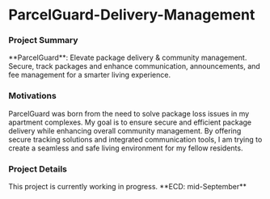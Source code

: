 # ParcelGuard-Delivery-Management
<h3 align="left">Project Summary</h3>
**ParcelGuard**: Elevate package delivery &amp; community management. Secure, track packages and enhance communication, announcements, and fee management for a smarter living experience.

<h3 align="left">Motivations</h3>
ParcelGuard was born from the need to solve package loss issues in my apartment complexes. My goal is to ensure secure and efficient package delivery while enhancing overall community management. By offering secure tracking solutions and integrated communication tools, I am trying to create a seamless and safe living environment for my fellow residents.

<h3 align="left">Project Details</h3>
This project is currently working in progress. **ECD: mid-September**

